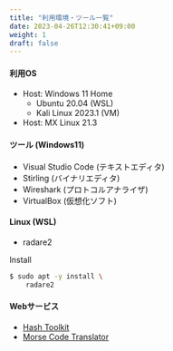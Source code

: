 ```yaml
---
title: "利用環境・ツール一覧"
date: 2023-04-26T12:30:41+09:00
weight: 1
draft: false
---
```


#### 利用OS
- Host: Windows 11 Home
  - Ubuntu 20.04 (WSL)
  - Kali Linux 2023.1 (VM)
- Host: MX Linux 21.3

#### ツール (Windows11)
- Visual Studio Code (テキストエディタ)
- Stirling (バイナリエディタ)
- Wireshark (プロトコルアナライザ)
- VirtualBox (仮想化ソフト)

#### Linux (WSL)

- radare2

Install
```bash
$ sudo apt -y install \
    radare2
```

#### Webサービス
- [Hash Toolkit](https://hashtoolkit.com)
- [Morse Code Translator](https://morsedecoder.com)
